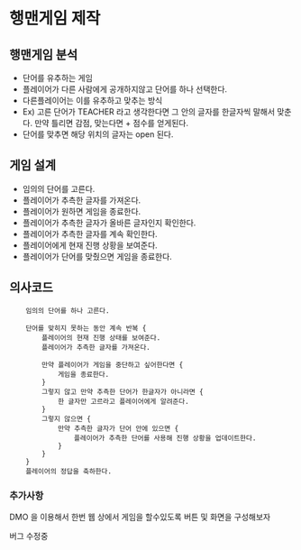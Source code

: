# 행맨게임 제작

## 행맨게임 분석

- 단어를 유추하는 게임
- 플레이어가 다른 사람에게 공개하지않고 단어를 하나 선택한다.
- 다른플레이어는 이를 유추하고 맞추는 방식
- Ex) 고른 단어가 TEACHER 라고 생각한다면 그 안의 글자를 한글자씩 말해서 맞춘다. 만약 틀리면 감점, 맞는다면 + 점수를 얻게된다.
- 단어를 맞추면 해당 위치의 글자는 open 된다.

## 게임 설계

- 임의의 단어를 고른다.
- 플레이어가 추측한 글자를 가져온다.
- 플레이어가 원하면 게임을 종료한다.
- 플레이어가 추측한 글자가 올바른 글자인지 확인한다.
- 플레이어가 추측한 글자를 계속 확인한다.
- 플레이어에게 현재 진행 상황을 보여준다.
- 플레이어가 단어를 맞췄으면 게임을 종료한다.

## 의사코드

```
    임의의 단어를 하나 고른다.

    단어를 맞히지 못하는 동안 계속 반복 {
        플레이어의 현재 진행 상태를 보여준다.
        플레이어가 추측한 글자를 가져온다.

        만약 플레이어가 게임을 중단하고 싶어한다면 {
            게임을 종료한다.
        }
        그렇지 않고 만약 추측한 단어가 한글자가 아니라면 {
            한 글자만 고르라고 플레이어에게 알려준다.
        }
        그렇지 않으면 {
            만약 추측한 글자가 단어 안에 있으면 {
                플레이어가 추측한 단어를 사용해 진행 상황을 업데이트한다.
            }
        }
    }
    플레이어의 정답을 축하한다.
```

### 추가사항

DMO 을 이용해서 한번 웹 상에서 게임을 할수있도록 버튼 및 화면을 구성해보자

버그 수정중

